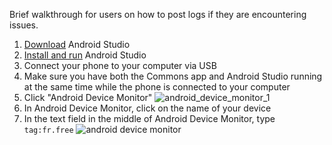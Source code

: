 Brief walkthrough for users on how to post logs if they are encountering issues.

1. [Download](https://developer.android.com/studio/index.html) Android Studio
2. [Install and run](https://developer.android.com/studio/install.html) Android Studio
3. Connect your phone to your computer via USB
4. Make sure you have both the Commons app and Android Studio running at the same time while the phone is connected to your computer
5. Click "Android Device Monitor"
![android_device_monitor_1](https://user-images.githubusercontent.com/3611199/27092050-6bba06c2-50a5-11e7-9123-909d6fdc52ac.png)
6. In Android Device Monitor, click on the name of your device
7. In the text field in the middle of Android Device Monitor, type `tag:fr.free`
![android device monitor](https://user-images.githubusercontent.com/3611199/27092086-8dbc3c86-50a5-11e7-9b1e-91f1f675ec72.png)